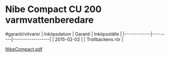 # Nibe Compact CU 200 varmvattenberedare
#garanti/vitvaror
| Inköpsdatum | Garanti | Inköpsställe     |
|-------------|---------|------------------|
| 2015-02-02  |         | Trollbäckens rör |

[NibeCompact.pdf](Nibe%20Compact%20CU%20200%20varmvattenberedare/NibeCompact.pdf)<!-- {"preview":"true","embed":"true","width":492} -->